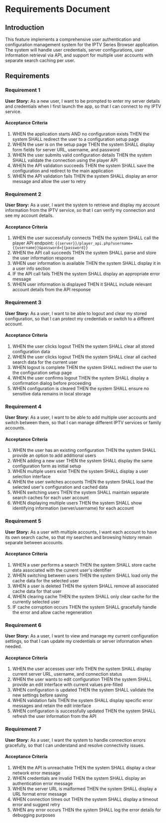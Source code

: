 # Requirements Document

## Introduction

This feature implements a comprehensive user authentication and configuration management system for the IPTV Series Browser application. The system will handle user credentials, server configurations, user information retrieval via API, and support for multiple user accounts with separate search caching per user.

## Requirements

### Requirement 1

**User Story:** As a new user, I want to be prompted to enter my server details and credentials when I first launch the app, so that I can connect to my IPTV service.

#### Acceptance Criteria

1. WHEN the application starts AND no configuration exists THEN the system SHALL redirect the user to a configuration setup page
2. WHEN the user is on the setup page THEN the system SHALL display form fields for server URL, username, and password
3. WHEN the user submits valid configuration details THEN the system SHALL validate the connection using the player API
4. WHEN the API validation succeeds THEN the system SHALL save the configuration and redirect to the main application
5. WHEN the API validation fails THEN the system SHALL display an error message and allow the user to retry

### Requirement 2

**User Story:** As a user, I want the system to retrieve and display my account information from the IPTV service, so that I can verify my connection and see my account details.

#### Acceptance Criteria

1. WHEN the user successfully connects THEN the system SHALL call the player API endpoint: `{{server}}/player_api.php?username={{username}}&password={{password}}`
2. WHEN the API call succeeds THEN the system SHALL parse and store the user information response
3. WHEN user information is available THEN the system SHALL display it in a user info section
4. IF the API call fails THEN the system SHALL display an appropriate error message
5. WHEN user information is displayed THEN it SHALL include relevant account details from the API response

### Requirement 3

**User Story:** As a user, I want to be able to logout and clear my stored configuration, so that I can protect my credentials or switch to a different account.

#### Acceptance Criteria

1. WHEN the user clicks logout THEN the system SHALL clear all stored configuration data
2. WHEN the user clicks logout THEN the system SHALL clear all cached search data for the current user
3. WHEN logout is complete THEN the system SHALL redirect the user to the configuration setup page
4. WHEN the user confirms logout THEN the system SHALL display a confirmation dialog before proceeding
5. WHEN configuration is cleared THEN the system SHALL ensure no sensitive data remains in local storage

### Requirement 4

**User Story:** As a user, I want to be able to add multiple user accounts and switch between them, so that I can manage different IPTV services or family accounts.

#### Acceptance Criteria

1. WHEN the user has an existing configuration THEN the system SHALL provide an option to add additional users
2. WHEN adding a new user THEN the system SHALL display the same configuration form as initial setup
3. WHEN multiple users exist THEN the system SHALL display a user selection interface
4. WHEN the user switches accounts THEN the system SHALL load the selected user's configuration and cached data
5. WHEN switching users THEN the system SHALL maintain separate search caches for each user account
6. WHEN displaying multiple users THEN the system SHALL show identifying information (server/username) for each account

### Requirement 5

**User Story:** As a user with multiple accounts, I want each account to have its own search cache, so that my searches and browsing history remain separate between accounts.

#### Acceptance Criteria

1. WHEN a user performs a search THEN the system SHALL store cache data associated with the current user's identifier
2. WHEN switching between users THEN the system SHALL load only the cache data for the selected user
3. WHEN a user is deleted THEN the system SHALL remove all associated cache data for that user
4. WHEN clearing cache THEN the system SHALL only clear cache for the currently selected user
5. IF cache corruption occurs THEN the system SHALL gracefully handle the error and allow cache regeneration

### Requirement 6

**User Story:** As a user, I want to view and manage my current configuration settings, so that I can update my credentials or server information when needed.

#### Acceptance Criteria

1. WHEN the user accesses user info THEN the system SHALL display current server URL, username, and connection status
2. WHEN the user wants to edit configuration THEN the system SHALL provide an edit interface with current values pre-filled
3. WHEN configuration is updated THEN the system SHALL validate the new settings before saving
4. WHEN validation fails THEN the system SHALL display specific error messages and retain the edit interface
5. WHEN configuration is successfully updated THEN the system SHALL refresh the user information from the API

### Requirement 7

**User Story:** As a user, I want the system to handle connection errors gracefully, so that I can understand and resolve connectivity issues.

#### Acceptance Criteria

1. WHEN the API is unreachable THEN the system SHALL display a clear network error message
2. WHEN credentials are invalid THEN the system SHALL display an authentication error message
3. WHEN the server URL is malformed THEN the system SHALL display a URL format error message
4. WHEN connection times out THEN the system SHALL display a timeout error and suggest retry
5. WHEN any error occurs THEN the system SHALL log the error details for debugging purposes